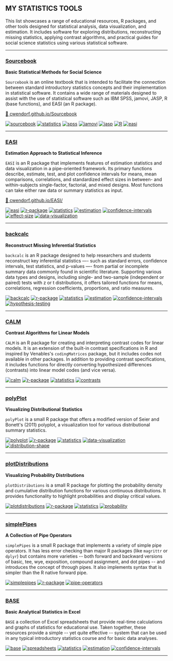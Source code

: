 ## MY STATISTICS TOOLS

This list showcases a range of educational resources, R packages, and other tools designed for statistical analysis, data visualization, and estimation. It includes software for exploring distributions, reconstructing missing statistics, applying contrast algorithms, and practical guides for social science statistics using various statistical software.

---

### [Sourcebook](https://github.com/cwendorf/Sourcebook)

**Basic Statistical Methods for Social Science**

`Sourcebook` is an online textbook that is intended to facilitate the connection between standard introductory statistics concepts and their implementation in statistical software. It contains a wide range of materials designed to assist with the use of statistical software such as IBM SPSS, jamovi, JASP, R (base functions), and EASI (an R package).

[🔗 cwendorf.github.io/Sourcebook](https://cwendorf.github.io/Sourcebook)

[![sourcebook](https://img.shields.io/badge/sourcebook-ddf4ff?style=flat-rounded)](https://github.com/topics/sourcebook) 
[![statistics](https://img.shields.io/badge/statistics-ddf4ff?style=flat-rounded)](https://github.com/topics/statistics) 
[![spss](https://img.shields.io/badge/SPSS-ddf4ff?style=flat-rounded)](https://github.com/topics/spss) 
[![jamovi](https://img.shields.io/badge/jamovi-ddf4ff?style=flat-rounded)](https://github.com/topics/jamovi) 
[![jasp](https://img.shields.io/badge/JASP-ddf4ff?style=flat-rounded)](https://github.com/topics/jasp) 
[![R](https://img.shields.io/badge/R-ddf4ff?style=flat-rounded)](https://github.com/topics/r) 
[![easi](https://img.shields.io/badge/easi-ddf4ff?style=flat-rounded)](https://github.com/topics/easi)

---

### [EASI](https://github.com/cwendorf/EASI)

**Estimation Approach to Statistical Inference**

`EASI` is an R package that implements features of estimation statistics and data visualization in a pipe-oriented framework. Its primary functions describe, estimate, test, and plot confidence intervals for means, mean comparisons, correlations, and standardized effect sizes in between- and within-subjects single-factor, factorial, and mixed designs. Most functions can take either raw data or summary statistics as input.

[🔗 cwendorf.github.io/EASI/](https://cwendorf.github.io/EASI/)

[![easi](https://img.shields.io/badge/easi-ddf4ff?style=flat-rounded)](https://github.com/topics/easi) 
[![r-package](https://img.shields.io/badge/r--package-ddf4ff?style=flat-rounded)](https://github.com/topics/r-package) 
[![statistics](https://img.shields.io/badge/statistics-ddf4ff?style=flat-rounded)](https://github.com/topics/statistics) 
[![estimation](https://img.shields.io/badge/estimation-ddf4ff?style=flat-rounded)](https://github.com/topics/estimation) 
[![confidence-intervals](https://img.shields.io/badge/confidence--intervals-ddf4ff?style=flat-rounded)](https://github.com/topics/confidence-intervals) 
[![effect-size](https://img.shields.io/badge/effect--size-ddf4ff?style=flat-rounded)](https://github.com/topics/effect-size) 
[![data-visualization](https://img.shields.io/badge/data--visualization-ddf4ff?style=flat-rounded)](https://github.com/topics/data-visualization)

---

### [backcalc](https://github.com/cwendorf/backcalc)

**Reconstruct Missing Inferential Statistics**

`backcalc` is an R package designed to help researchers and students reconstruct key inferential statistics —- such as standard errors, confidence intervals, test statistics, and p-values —- from partial or incomplete summary data commonly found in scientific literature. Supporting various data types and designs, including single- and two-sample (independent or paired) tests with z or t distributions, it offers tailored functions for means, correlations, regression coefficients, proportions, and ratio measures.

[![backcalc](https://img.shields.io/badge/backcalc-ddf4ff?style=flat-rounded)](https://github.com/topics/backcalc) 
[![r-package](https://img.shields.io/badge/r--package-ddf4ff?style=flat-rounded)](https://github.com/topics/r-package) 
[![statistics](https://img.shields.io/badge/statistics-ddf4ff?style=flat-rounded)](https://github.com/topics/statistics) 
[![estimation](https://img.shields.io/badge/estimation-ddf4ff?style=flat-rounded)](https://github.com/topics/estimation) 
[![confidence-intervals](https://img.shields.io/badge/confidence--intervals-ddf4ff?style=flat-rounded)](https://github.com/topics/confidence-intervals)
[![hypothesis-testing](https://img.shields.io/badge/hypothesis--testing-ddf4ff?style=flat-rounded)](https://github.com/topics/hypothesis-testing)

---

### [CALM](https://github.com/cwendorf/CALM)

**Contrast Algorithms for Linear Models**

`CALM` is an R package for creating and interpreting contrast codes for linear models. It is an extension of the built-in contrast specifications in R and inspired by Venables's `codingMatrices` package, but it includes codes not available in other packages. In addition to providing contrast specifications, it includes functions for directly converting hypothesized differences (contrasts) into linear model codes (and vice versa).

[![calm](https://img.shields.io/badge/calm-ddf4ff?style=flat-rounded)](https://github.com/topics/calm) 
[![r-package](https://img.shields.io/badge/r--package-ddf4ff?style=flat-rounded)](https://github.com/topics/r-package) 
[![statistics](https://img.shields.io/badge/statistics-ddf4ff?style=flat-rounded)](https://github.com/topics/statistics) 
[![contrasts](https://img.shields.io/badge/contrasts-ddf4ff?style=flat-rounded)](https://github.com/topics/contrasts)

---

### [polyPlot](https://github.com/cwendorf/polyPlot)

**Visualizing Distributional Statistics**

`polyPlot` is a small R package that offers a modified version of Seier and Bonett's (2011) polyplot, a visualization tool for various distributional summary statistics.

[![polyplot](https://img.shields.io/badge/polyplot-ddf4ff?style=flat-rounded)](https://github.com/topics/polyplot) 
[![r-package](https://img.shields.io/badge/r--package-ddf4ff?style=flat-rounded)](https://github.com/topics/r-package) 
[![statistics](https://img.shields.io/badge/statistics-ddf4ff?style=flat-rounded)](https://github.com/topics/statistics) 
[![data-visualization](https://img.shields.io/badge/data--visualization-ddf4ff?style=flat-rounded)](https://github.com/topics/data-visualization) 
[![distribution-shape](https://img.shields.io/badge/distribution--shape-ddf4ff?style=flat-rounded)](https://github.com/topics/distribution-shape)

---

### [plotDistributions](https://github.com/cwendorf/plotDistributions)

**Visualizing Probability Distributions**

`plotDistributions` is a small R package for plotting the probability density and cumulative distribution functions for various continuous distributions. It provides functionality to highlight probabilities and display critical values.

[![plotdistributions](https://img.shields.io/badge/plotdistributions-ddf4ff?style=flat-rounded)](https://github.com/topics/plotdistributions) 
[![r-package](https://img.shields.io/badge/r--package-ddf4ff?style=flat-rounded)](https://github.com/topics/r-package) 
[![statistics](https://img.shields.io/badge/statistics-ddf4ff?style=flat-rounded)](https://github.com/topics/statistics) 
[![probability](https://img.shields.io/badge/probability-ddf4ff?style=flat-rounded)](https://github.com/topics/probability)

---

### [simplePipes](https://github.com/cwendorf/simplePipes)

**A Collection of Pipe Operators**

`simplePipes` is a small R package that implements a variety of simple pipe operators. It has less error checking than major R packages (like `magrittr` or `dplyr`) but contains more varieties -- both forward and backward versions of basic, tee, wye, exposition, compound assignment, and dot pipes -- and introduces the concept of through pipes. It also implements syntax that is simpler than the R native forward pipe.

[![simplepipes](https://img.shields.io/badge/simplepipes-ddf4ff?style=flat-rounded)](https://github.com/topics/simplepipes) 
[![r-package](https://img.shields.io/badge/r--package-ddf4ff?style=flat-rounded)](https://github.com/topics/r-package) 
[![pipe-operators](https://img.shields.io/badge/pipe--operators-ddf4ff?style=flat-rounded)](https://github.com/topics/pipe-operators)

---

### [BASE](https://github.com/cwendorf/BASE)

**Basic Analytical Statistics in Excel**

`BASE` a collection of Excel spreadsheets that provide real-time calculations and graphs of statistics for educational use. Taken together, these resources provide a simple -- yet quite effective -- system that can be used in any typical introductory statistics course and for basic data analyses.

[![base](https://img.shields.io/badge/base-ddf4ff?style=flat-rounded)](https://github.com/topics/base) 
[![spreadsheets](https://img.shields.io/badge/spreadsheets-ddf4ff?style=flat-rounded)](https://github.com/topics/spreadsheets) 
[![statistics](https://img.shields.io/badge/statistics-ddf4ff?style=flat-rounded)](https://github.com/topics/statistics) 
[![estimation](https://img.shields.io/badge/estimation-ddf4ff?style=flat-rounded)](https://github.com/topics/estimation) 
[![confidence-intervals](https://img.shields.io/badge/confidence--intervals-ddf4ff?style=flat-rounded)](https://github.com/topics/confidence-intervals)

---
